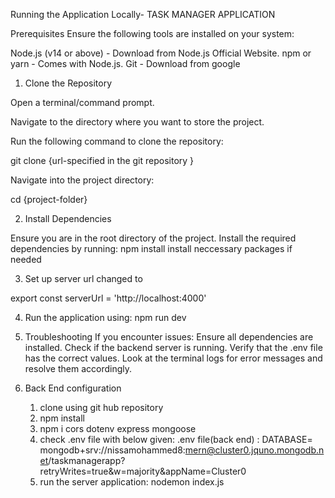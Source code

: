 Running the Application Locally- TASK MANAGER APPLICATION

Prerequisites
Ensure the following tools are installed on your system:

Node.js (v14 or above) - Download from Node.js Official Website.
npm or yarn - Comes with Node.js.
Git - Download from google

1. Clone the Repository

Open a terminal/command prompt.

Navigate to the directory where you want to store the project.

Run the following command to clone the repository:

git clone {url-specified in the git repository }

Navigate into the project directory:

cd {project-folder}

2. Install Dependencies

Ensure you are in the root directory of the project.
Install the required dependencies by running:
npm install
install neccessary packages if needed


3. Set up server url changed to

export const serverUrl = 'http://localhost:4000'

4. Run the application using:
 npm run dev

 5.  Troubleshooting
If you encounter issues:
Ensure all dependencies are installed.
Check if the backend server is running.
Verify that the .env file has the correct values.
Look at the terminal logs for error messages and resolve them accordingly.

6. Back End configuration
   1. clone using git hub repository
   2. npm install
   3. npm i cors dotenv express mongoose
   4. check .env file with below given:
.env file(back end) : 
DATABASE= mongodb+srv://nissamohammed8:mern@cluster0.jquno.mongodb.net/taskmanagerapp?retryWrites=true&w=majority&appName=Cluster0
   5. run the server application:
  nodemon index.js


